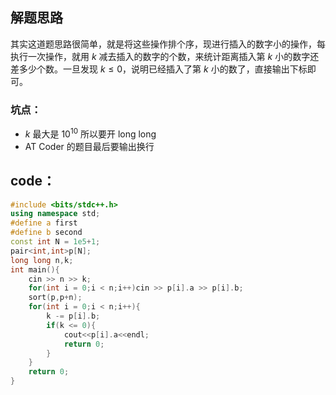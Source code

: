 ## 解题思路
其实这道题思路很简单，就是将这些操作排个序，现进行插入的数字小的操作，每执行一次操作，就用 $k$ 减去插入的数字的个数，来统计距离插入第 $k$ 小的数字还差多少个数。一旦发现 $k \le 0$，说明已经插入了第 $k$ 小的数了，直接输出下标即可。
### 坑点：
- $k$ 最大是 $10^{10}$ 所以要开 long long
- AT Coder 的题目最后要输出换行
## code：
```cpp
#include <bits/stdc++.h>
using namespace std;
#define a first 
#define b second 
const int N = 1e5+1;
pair<int,int>p[N];
long long n,k;
int main(){
	cin >> n >> k;
	for(int i = 0;i < n;i++)cin >> p[i].a >> p[i].b;
	sort(p,p+n);
	for(int i = 0;i < n;i++){
		k -= p[i].b;
		if(k <= 0){
			cout<<p[i].a<<endl;
			return 0;
		}
	}
	return 0;
}
```
